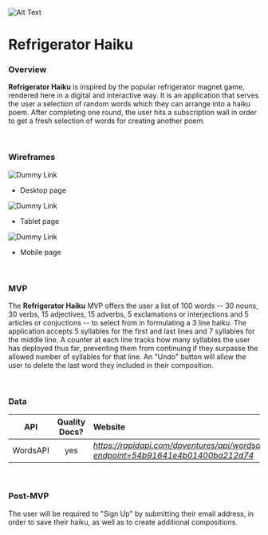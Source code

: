 
![Alt Text](https://media.giphy.com/media/9PyUrkqAQEzXxuaxfo/giphy.gif)

# **Refrigerator Haiku**

### Overview

**Refrigerator Haiku** is inspired by the popular refrigerator magnet game, rendered here in a digital and interactive way. It is an application that serves the user a selection of random words which they can arrange into  a haiku poem.
After completing one round, the user hits a subscription wall in order to get a fresh selection of words for creating another poem.

<br>

### Wireframes
<!-- 
> Use the Wireframes section to display desktop, tablet and mobile views. -->

![Dummy Link](url)

- Desktop page 

![Dummy Link](url)

- Tablet page

![Dummy Link](url)

- Mobile page
<!-- 
![Dummy Link](url)

- Desktop Resource Show

![Dummy Link](url)

- Tablet Resource Index

![Dummy Link](url)

- Mobile Resource Index -->

<br>

### MVP

The **Refrigerator Haiku** MVP offers the user a list of 100 words -- 30 nouns, 30 verbs, 15 adjectives, 15 adverbs, 5 exclamations or interjections and 5 articles or conjuctions -- to select from in formulating a 3 line haiku. The application accepts 5 syllables for the first and last lines and 7 syllables for the middle line. A counter  at each line tracks how many syllables the user has deployed thus far, preventing them from continuing if they surpasse the allowed number of syllables for that line. An "Undo" button will allow the user to delete the last word they included in their composition.

<br>

<!-- #### Goals

- _Lorem ipsum, dolor sit amet,_
- _consectetur adipiscing elit._
- _Phasellus dapibus fermentum risus vitae bibendum._
- _Integer vel ipsum mollis odio sollicitudin ornare eu vel ex._
- _etc._

<br>

#### Libraries

> Use this section to list all supporting libraries and their role in the project. -->

<!-- |     Library      | Description                                |
| :--------------: | :----------------------------------------- |
|   React Router   | _Lorem ipsum dolor sit amet, consectetur._ |
| React SemanticUI | _Lorem ipsum dolor sit amet, consectetur._ |
|   React Spring   | _Lorem ipsum dolor sit amet, consectetur._ |

<br> -->

### Data
<!-- 
> Use the Data Section to define the API(s) you will be consuming for your project, inluding sample URL queries. -->

|    API     | Quality Docs? | Website       | Sample Query                            |
| :--------: | :-----------: | :------------ | :-------------------------------------- |
| WordsAPI |      yes      | _https://rapidapi.com/dpventures/api/wordsapi?endpoint=54b91641e4b01400ba212d74_ | https://wordsapiv1.p.rapidapi.com/words/incredible/syllables |

<br>

<!-- #### Component Hierarchy

> Use this section to define your React components and the data architecture of your app.

```
src
|__ assets/
      |__ data-tests
      |__ fonts
      |__ graphics
      |__ images
      |__ mockups
|__ components/
      |__ Header.jsx
      |__ Hero.jsx
      |__ Ipsum.jsx
      |__ Lorem.jsx
      |__ CTA.jsx
      |__ Footer.jsx
```

<br> -->

<!-- #### Component Breakdown

> Use this section to go into further depth regarding your components, including breaking down the components as stateless or stateful, and considering the passing of data between those components.

|  Component   |    Type    | state | props | Description                                                      |
| :----------: | :--------: | :---: | :---: | :--------------------------------------------------------------- | -->
<!-- |    Header    | functional |   n   |   n   | _The header will contain the navigation and logo._               |
|  Navigation  | functional |   n   |   n   | _The navigation will provide a link to each of the pages._       |
|   Gallery    |   class    |   y   |   n   | _The gallery will render the posts using cards in flexbox._      |
| Gallery Card | functional |   n   |   y   | _The cards will render the post info via props._                 |
|    Footer    | functional |   n   |   n   | _The footer will show info about me and a link to my portfolio._ |

<br> -->

### Post-MVP
<!-- 
> Use this section to document ideas you've had that would be fun (or necessary) for your Post-MVP. This will be helpful when you return to your project after graduation!

<br>

#### Post-MVP Goals -->

The user will be required to "Sign Up" by submitting their email address, in order to save their haiku, as well as to create additional compositions.

<br>

<!-- #### Post-MVP Data

- _Utilize the Giphy API to welcome new users with funny gifs._

<br>

--- -->

<!-- ### Code Showcase

> Use this section to include a brief code snippet of functionality that you are proud of an a brief description

```
function reverse(string) {
	// here is the code to reverse a string of text
}
``` -->